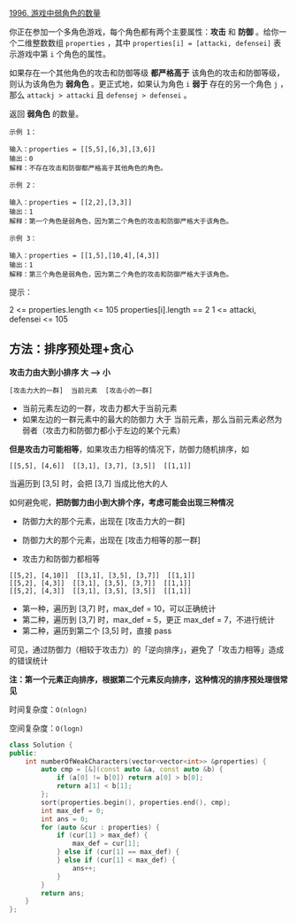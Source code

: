 [1996. 游戏中弱角色的数量](https://leetcode-cn.com/problems/the-number-of-weak-characters-in-the-game/)

你正在参加一个多角色游戏，每个角色都有两个主要属性：**攻击** 和 **防御** 。给你一个二维整数数组 `properties` ，其中 `properties[i] = [attacki, defensei]` 表示游戏中第 `i` 个角色的属性。

如果存在一个其他角色的攻击和防御等级 **都严格高于** 该角色的攻击和防御等级，则认为该角色为 **弱角色** 。更正式地，如果认为角色 `i` **弱于** 存在的另一个角色 `j` ，那么 `attackj > attacki` 且 `defensej > defensei` 。

返回 **弱角色** 的数量。

```
示例 1：

输入：properties = [[5,5],[6,3],[3,6]]
输出：0
解释：不存在攻击和防御都严格高于其他角色的角色。

示例 2：

输入：properties = [[2,2],[3,3]]
输出：1
解释：第一个角色是弱角色，因为第二个角色的攻击和防御严格大于该角色。

示例 3：

输入：properties = [[1,5],[10,4],[4,3]]
输出：1
解释：第三个角色是弱角色，因为第二个角色的攻击和防御严格大于该角色。

```

提示：

2 <= properties.length <= 105
properties[i].length == 2
1 <= attacki, defensei <= 105



## 方法：排序预处理+贪心

**攻击力由大到小排序 大 --> 小**

```
[攻击力大的一群]  当前元素  [攻击小的一群]
```

- 当前元素左边的一群，攻击力都大于当前元素
- 如果左边的一群元素中的最大的防御力 大于 当前元素，那么当前元素必然为弱者（攻击力和防御力都小于左边的某个元素）

**但是攻击力可能相等**，如果攻击力相等的情况下，防御力随机排序，如

```
[[5,5], [4,6]]  [[3,1], [3,7], [3,5]]  [[1,1]]
```

当遍历到 [3,5] 时，会把 [3,7] 当成比他大的人

如何避免呢，**把防御力由小到大排个序，考虑可能会出现三种情况**

- 防御力大的那个元素，出现在 [攻击力大的一群]

- 防御力大的那个元素，出现在 [攻击力相等的那一群]
- 攻击力和防御力都相等

```
[[5,2], [4,10]]  [[3,1], [3,5], [3,7]]  [[1,1]]
[[5,2], [4,3]]  [[3,1], [3,5], [3,7]]  [[1,1]]
[[5,2], [4,3]]  [[3,1], [3,5], [3,5]]  [[1,1]]
```

- 第一种，遍历到 [3,7] 时，max_def = 10，可以正确统计
- 第二种，遍历到 [3,7] 时，max_def = 5，更正 max_def = 7，不进行统计
- 第二种，遍历到第二个 [3,5] 时，直接 pass

可见，通过防御力（相较于攻击力）的「逆向排序」，避免了「攻击力相等」造成的错误统计

**注：第一个元素正向排序，根据第二个元素反向排序，这种情况的排序预处理很常见**

时间复杂度：`O(nlogn)`

空间复杂度：`O(logn)`

```c++
class Solution {
public:
    int numberOfWeakCharacters(vector<vector<int>> &properties) {
        auto cmp = [&](const auto &a, const auto &b) {
            if (a[0] != b[0]) return a[0] > b[0];
            return a[1] < b[1];
        };
        sort(properties.begin(), properties.end(), cmp);
        int max_def = 0;
        int ans = 0;
        for (auto &cur : properties) {
            if (cur[1] > max_def) {
                max_def = cur[1];
            } else if (cur[1] == max_def) {
            } else if (cur[1] < max_def) {
                ans++;
            }
        }
        return ans;
    }
};

```

